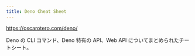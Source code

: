 ```yaml
---
title: Deno Cheat Sheet
---
```


https://oscarotero.com/deno/

Deno の CLI コマンド、Deno 特有の API、Web API についてまとめられたチートシート。

